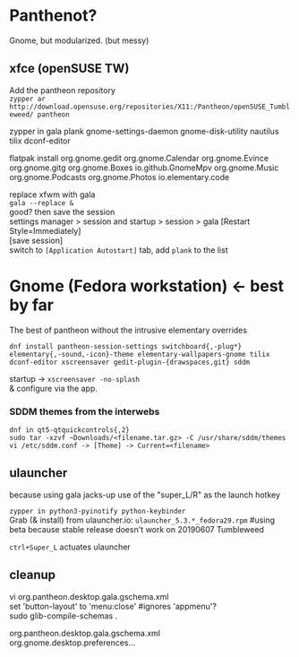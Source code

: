 # Panthenot?
Gnome, but modularized. (but messy)

## xfce (openSUSE TW)
Add the pantheon repository  
`zypper ar http://download.opensuse.org/repositories/X11:/Pantheon/openSUSE_Tumbleweed/ pantheon`

zypper in gala plank gnome-settings-daemon gnome-disk-utility nautilus tilix dconf-editor

flatpak install org.gnome.gedit org.gnome.Calendar org.gnome.Evince org.gnome.gitg org.gnome.Boxes io.github.GnomeMpv org.gnome.Music org.gnome.Podcasts org.gnome.Photos io.elementary.code 

replace xfwm with gala  
`gala --replace &`  
good? then save the session  
settings manager > session and startup > session > gala [Restart Style=Immediately]  
[save session]  
switch to `[Application Autostart]` tab, add `plank` to the list

# Gnome (Fedora workstation) <- best by far
The best of pantheon without the intrusive elementary overrides
```
dnf install pantheon-session-settings switchboard{,-plug*} elementary{,-sound,-icon}-theme elementary-wallpapers-gnome tilix dconf-editor xscreensaver gedit-plugin-{drawspaces,git} sddm
```
startup -> `xscreensaver -no-splash`  
& configure via the app.

### SDDM themes from the interwebs

```
dnf in qt5-qtquickcontrols{,2}  
sudo tar -xzvf ~Downloads/<filename.tar.gz> -C /usr/share/sddm/themes  
vi /etc/sddm.conf -> [Theme] -> Current=<filename>  
```
## ulauncher
because using gala jacks-up use of the "super_L/R" as the launch hotkey

`zypper in python3-pyinotify python-keybinder`  
Grab (& install) from ulauncher.io: `ulauncher_5.3.*_fedora29.rpm`  #using beta because stable release doesn't work on 20190607 Tumbleweed

`ctrl+Super_L` actuates ulauncher  

## cleanup
vi org.pantheon.desktop.gala.gschema.xml  
set 'button-layout' to 'menu:close' #ignores 'appmenu'?  
sudo glib-compile-schemas .  

org.pantheon.desktop.gala.gschema.xml  
org.gnome.desktop.preferences...  
